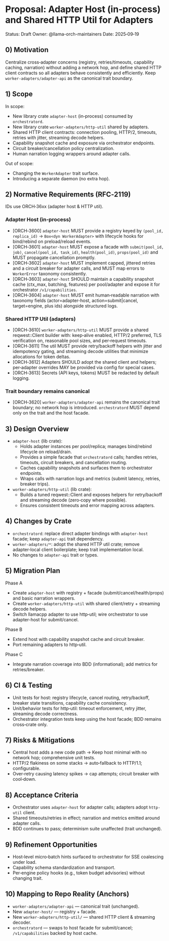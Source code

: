# Proposal: Adapter Host (in‑process) and Shared HTTP Util for Adapters

Status: Draft
Owner: @llama-orch-maintainers
Date: 2025‑09‑19

## 0) Motivation

Centralize cross‑adapter concerns (registry, retries/timeouts, capability caching, narration) without adding a network hop, and define shared HTTP client contracts so all adapters behave consistently and efficiently. Keep `worker-adapters/adapter-api` as the canonical trait boundary.

## 1) Scope

In scope:
- New library crate `adapter-host` (in‑process) consumed by `orchestratord`.
- New library crate `worker-adapters/http-util` shared by adapters.
- Shared HTTP client contracts: connection pooling, HTTP/2, timeouts, retries with jitter, streaming decode helpers.
- Capability snapshot cache and exposure via orchestrator endpoints.
- Circuit breaker/cancellation policy centralization.
- Human narration logging wrappers around adapter calls.

Out of scope:
- Changing the `WorkerAdapter` trait surface.
- Introducing a separate daemon (no extra hop).

## 2) Normative Requirements (RFC‑2119)

IDs use ORCH‑36xx (adapter host & HTTP util).

### Adapter Host (in‑process)
- [ORCH‑3600] `adapter-host` MUST provide a registry keyed by `(pool_id, replica_id)` → `Box<dyn WorkerAdapter>` with lifecycle hooks for bind/rebind on preload/reload events.
- [ORCH‑3601] `adapter-host` MUST expose a facade with `submit(pool_id, job)`, `cancel(pool_id, task_id)`, `health(pool_id)`, `props(pool_id)` and MUST propagate cancellation promptly.
- [ORCH‑3602] `adapter-host` MUST implement capped, jittered retries and a circuit breaker for adapter calls, and MUST map errors to `WorkerError` taxonomy consistently.
- [ORCH‑3603] `adapter-host` SHOULD maintain a capability snapshot cache (ctx_max, batching, features) per pool/adapter and expose it for orchestrator `/v1/capabilities`.
- [ORCH‑3604] `adapter-host` MUST emit human‑readable narration with taxonomy fields (actor=adapter-host, action=submit|cancel, target=engine, plus ids) alongside structured logs.

### Shared HTTP Util (adapters)
- [ORCH‑3610] `worker-adapters/http-util` MUST provide a shared reqwest::Client builder with: keep‑alive enabled, HTTP/2 preferred, TLS verification on, reasonable pool sizes, and per‑request timeouts.
- [ORCH‑3611] The util MUST provide retry/backoff helpers with jitter and idempotency gating, and streaming decode utilities that minimize allocations for token deltas.
- [ORCH‑3612] Adapters SHOULD adopt the shared client and helpers; per‑adapter overrides MAY be provided via config for special cases.
- [ORCH‑3613] Secrets (API keys, tokens) MUST be redacted by default logging.

### Trait boundary remains canonical
- [ORCH‑3620] `worker-adapters/adapter-api` remains the canonical trait boundary; no network hop is introduced. `orchestratord` MUST depend only on the trait and the host facade.

## 3) Design Overview

- `adapter-host` (lib crate):
  - Holds adapter instances per pool/replica; manages bind/rebind lifecycle on reload/drain.
  - Provides a simple facade that `orchestratord` calls; handles retries, timeouts, circuit breakers, and cancellation routing.
  - Caches capability snapshots and surfaces them to orchestrator endpoints.
  - Wraps calls with narration logs and metrics (submit latency, retries, breaker trips).
- `worker-adapters/http-util` (lib crate):
  - Builds a tuned reqwest::Client and exposes helpers for retry/backoff and streaming decode (zero‑copy where possible).
  - Ensures consistent timeouts and error mapping across adapters.

## 4) Changes by Crate

- `orchestratord`: replace direct adapter bindings with `adapter-host` facade; keep `adapter-api` trait dependency.
- `worker-adapters/*`: adopt the shared HTTP util crate; remove adapter‑local client boilerplate; keep trait implementation local.
- No changes to `adapter-api` trait or types.

## 5) Migration Plan

Phase A
- Create `adapter-host` with registry + facade (submit/cancel/health/props) and basic narration wrappers.
- Create `worker-adapters/http-util` with shared client/retry + streaming decode helpers.
- Switch llamacpp adapter to use http‑util; wire orchestrator to use adapter-host for submit/cancel.

Phase B
- Extend host with capability snapshot cache and circuit breaker.
- Port remaining adapters to http‑util.

Phase C
- Integrate narration coverage into BDD (informational); add metrics for retries/breaker.

## 6) CI & Testing

- Unit tests for host: registry lifecycle, cancel routing, retry/backoff, breaker state transitions, capability cache consistency.
- Unit/behavior tests for http‑util: timeout enforcement, retry jitter, streaming decode correctness.
- Orchestrator integration tests keep using the host facade; BDD remains cross‑crate only.

## 7) Risks & Mitigations

- Central host adds a new code path → Keep host minimal with no network hop; comprehensive unit tests.
- HTTP/2 flakiness on some stacks → auto‑fallback to HTTP/1.1; configurable.
- Over‑retry causing latency spikes → cap attempts; circuit breaker with cool‑down.

## 8) Acceptance Criteria

- Orchestrator uses `adapter-host` for adapter calls; adapters adopt `http-util` client.
- Shared timeouts/retries in effect; narration and metrics emitted around adapter calls.
- BDD continues to pass; determinism suite unaffected (trait unchanged).

## 9) Refinement Opportunities

- Host‑level micro‑batch hints surfaced to orchestrator for SSE coalescing under load.
- Capability schema standardization and transport.
- Per‑engine policy hooks (e.g., token budget advisories) without changing trait.

## 10) Mapping to Repo Reality (Anchors)

- `worker-adapters/adapter-api` — canonical trait (unchanged).
- New `adapter-host/` — registry + facade.
- New `worker-adapters/http-util/` — shared HTTP client & streaming decoder.
- `orchestratord` — swaps to host facade for submit/cancel; `/v1/capabilities` backed by host cache.
